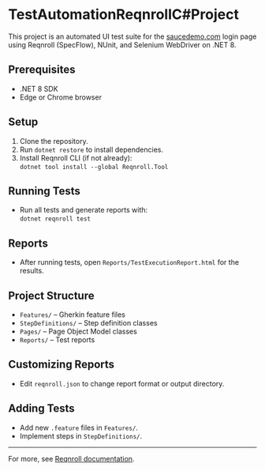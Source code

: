 # TestAutomationReqnrollC#Project

This project is an automated UI test suite for the [saucedemo.com](https://www.saucedemo.com/) login page using Reqnroll (SpecFlow), NUnit, and Selenium WebDriver on .NET 8.

## Prerequisites

- .NET 8 SDK
- Edge or Chrome browser

## Setup

1. Clone the repository.
2. Run `dotnet restore` to install dependencies.
3. Install Reqnroll CLI (if not already):  
   `dotnet tool install --global Reqnroll.Tool`

## Running Tests

- Run all tests and generate reports with:  
  `dotnet reqnroll test`

## Reports

- After running tests, open `Reports/TestExecutionReport.html` for the results.

## Project Structure

- `Features/` – Gherkin feature files
- `StepDefinitions/` – Step definition classes
- `Pages/` – Page Object Model classes
- `Reports/` – Test reports

## Customizing Reports

- Edit `reqnroll.json` to change report format or output directory.

## Adding Tests

- Add new `.feature` files in `Features/`.
- Implement steps in `StepDefinitions/`.

---

For more, see [Reqnroll documentation](https://www.reqnroll.net/docs/).
